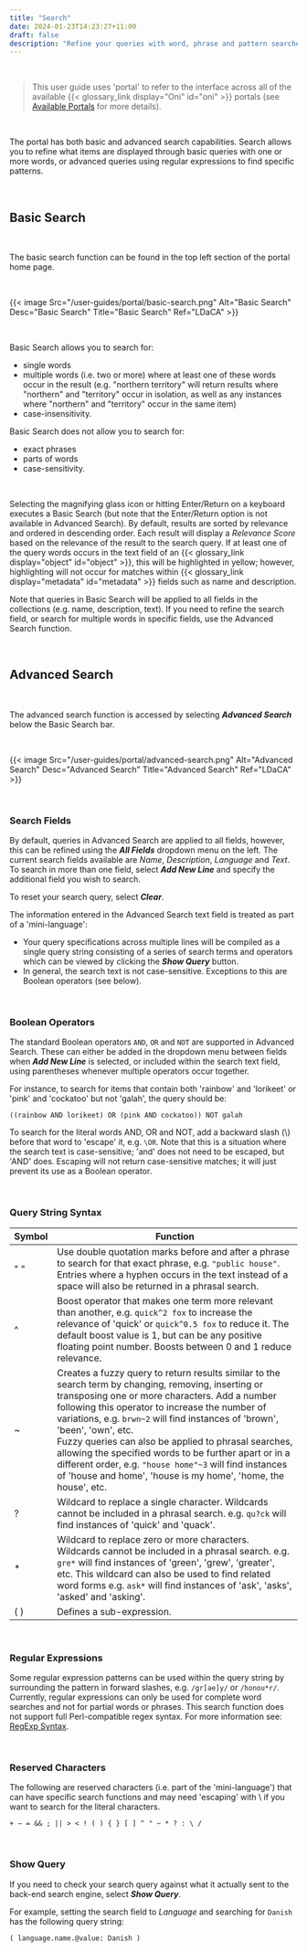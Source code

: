 ```yaml
---
title: "Search"
date: 2024-01-23T14:23:27+11:00
draft: false
description: "Refine your queries with word, phrase and pattern searches."
---
```


<br>

> This user guide uses 'portal' to refer to the interface across all of the available {{< glossary_link display="Oni" id="oni" >}} portals (see [Available Portals](/resources/user-guides/portal/available-portals/) for more details).

<br>

The portal has both basic and advanced search capabilities. Search allows you to refine what items are displayed through basic queries with one or more words, or advanced queries using regular expressions to find specific patterns.

<br>

## Basic Search

<br>

The basic search function can be found in the top left section of the portal home page.

<br>

{{< image Src="/user-guides/portal/basic-search.png" Alt="Basic Search" Desc="Basic Search" Title="Basic Search" Ref="LDaCA" >}}
 
<br>

Basic Search allows you to search for:
- single words
- multiple words (i.e. two or more) where at least one of these words occur in the result (e.g. "northern territory" will return results where "northern" and "territory" occur in isolation, as well as any instances where "northern" and "territory" occur in the same item)
- case-insensitivity.


Basic Search does not allow you to search for:
- exact phrases
- parts of words
- case-sensitivity.

<br>

Selecting the magnifying glass icon or hitting Enter/Return on a keyboard executes a Basic Search (but note that the Enter/Return option is not available in Advanced Search). By default, results are sorted by relevance and ordered in descending order. Each result will display a _Relevance Score_ based on the relevance of the result to the search query. If at least one of the query words occurs in the text field of an {{< glossary_link display="object" id="object" >}}, this will be highlighted in yellow; however, highlighting will not occur for matches within {{< glossary_link display="metadata" id="metadata" >}} fields such as name and description.

Note that queries in Basic Search will be applied to all fields in the collections (e.g. name, description, text). If you need to refine the search field, or search for multiple words in specific fields, use the Advanced Search function.

<br>

## Advanced Search

<br>

The advanced search function is accessed by selecting ___Advanced Search___ below the Basic Search bar.

<br>

{{< image Src="/user-guides/portal/advanced-search.png" Alt="Advanced Search" Desc="Advanced Search" Title="Advanced Search" Ref="LDaCA" >}}

<br>

### Search Fields

By default, queries in Advanced Search are applied to all fields, however, this can be refined using the ___All Fields___ dropdown menu on the left. The current search fields available are _Name_, _Description_, _Language_ and _Text_. To search in more than one field, select ___Add New Line___ and specify the additional field you wish to search.

To reset your search query, select ___Clear___.

The information entered in the Advanced Search text field is treated as part of a 'mini-language':

- Your query specifications across multiple lines will be compiled as a single query string consisting of a series of search terms and operators which can be viewed by clicking the ___Show Query___ button.
- In general, the search text is not case-sensitive. Exceptions to this are Boolean operators (see below). 

<br>

### Boolean Operators

The standard Boolean operators `AND`, `OR` and `NOT` are supported in Advanced Search. These can either be added in the dropdown menu between fields when ___Add New Line___ is selected, or included within the search text field, using parentheses whenever multiple operators occur together.

For instance, to search for items that contain both 'rainbow' and 'lorikeet' or 'pink' and 'cockatoo' but not 'galah', the query should be:

`((rainbow AND lorikeet) OR (pink AND cockatoo)) NOT galah`

To search for the literal words AND, OR and NOT, add a backward slash (\\) before that word to 'escape' it, e.g. `\OR`. Note that this is a situation where the search text is case-sensitive; 'and' does not need to be escaped, but 'AND' does. Escaping will not return case-sensitive matches; it will just prevent its use as a Boolean operator.

<br>

### Query String Syntax

Symbol | Function
--- | ---
" " | Use double quotation marks before and after a phrase to search for that exact phrase, e.g. `"public house"`. Entries where a hyphen occurs in the text instead of a space will also be returned in a phrasal search.
^ | Boost operator that makes one term more relevant than another, e.g. `quick^2 fox` to increase the relevance of 'quick' or `quick^0.5 fox` to reduce it. The default boost value is 1, but can be any positive floating point number. Boosts between 0 and 1 reduce relevance.
~ | Creates a fuzzy query to return results similar to the search term by changing, removing, inserting or transposing one or more characters. Add a number following this operator to increase the number of variations, e.g. `brwn~2` will find instances of 'brown', 'been', 'own', etc.<br>Fuzzy queries can also be applied to phrasal searches, allowing the specified words to be further apart or in a different order, e.g. `"house home"~3` will find instances of 'house and home', 'house is my home', 'home, the house', etc.
? | Wildcard to replace a single character. Wildcards cannot be included in a phrasal search. e.g. `qu?ck` will find instances of 'quick' and 'quack'.
\* | Wildcard to replace zero or more characters. Wildcards cannot be included in a phrasal search. e.g. `gre*` will find instances of 'green', 'grew', 'greater', etc. This wildcard can also be used to find related word forms e.g. `ask*` will find instances of 'ask', 'asks', 'asked' and 'asking'.
( ) | Defines a sub-expression.

<br>

### Regular Expressions

Some regular expression patterns can be used within the query string by surrounding the pattern in forward slashes, e.g. `/gr[ae]y/` or `/honou*r/`. Currently, regular expressions can only be used for complete word searches and not for partial words or phrases. This search function does not support full Perl-compatible regex syntax. For more information see: [RegExp Syntax](https://www.elastic.co/guide/en/elasticsearch/reference/current/regexp-syntax.html).

<br>

### Reserved Characters

The following are reserved characters (i.e. part of the 'mini-language') that can have specific search functions and may need 'escaping' with \ if you want to search for the literal characters.

`+ − = && ; || > < ! ( ) { } [ ] ^ " ~ * ? : \ /`

<br>

### Show Query

If you need to check your search query against what it actually sent to the back-end search engine, select ___Show Query___.

For example, setting the search field to _Language_ and searching for `Danish` has the following query string:

`( language.name.@value: Danish )`

<br>